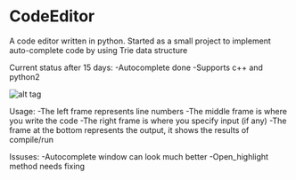 # CodeEditor
A code editor written in python. Started as a small project to implement auto-complete code by using Trie data structure

Current status after 15 days:
-Autocomplete done
-Supports c++ and python2

![alt tag](http://s13.postimg.org/dt7unntqe/img2.jpg)

Usage:
-The left frame represents line numbers
-The middle frame is where you write the code
-The right frame is where you specify input (if any)
-The frame at the bottom represents the output, it shows the results of compile/run

Issuses:
-Autocomplete window can look much better
-Open_highlight method needs fixing
